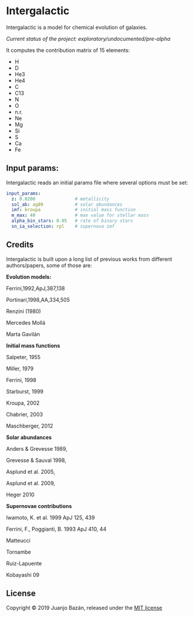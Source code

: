 # Intergalactic

Intergalactic is a model for chemical evolution of galaxies.

_Current status of the project: exploratory/undocumented/pre-alpha_

It computes the contribution matrix of 15 elements:

* H
* D
* He3
* He4
* C
* C13
* N
* O
* n.r.
* Ne
* Mg
* Si
* S
* Ca
* Fe

## Input params:

Intergalactic reads an initial params file where several options must be set:

```yaml
input_params:
  z: 0.0200               # metallicity
  sol_ab: ag89            # solar abundances
  imf: kroupa             # initial mass function
  m_max: 40               # max value for stellar mass
  alpha_bin_stars: 0.05   # rate of binary stars
  sn_ia_selection: rpl    # supernova imf
```

## Credits

Intergalactic is built upon a long list of previous works from different authors/papers, some of those are:

__Evolution models:__

Ferrini,1992,ApJ,387,138

Portinari,1998,AA,334,505

Renzini (1980)

Mercedes Mollá

Marta Gavilán


__Initial mass functions__

Salpeter, 1955

Miller, 1979

Ferrini, 1998

Starburst, 1999

Kroupa, 2002

Chabrier, 2003

Maschberger, 2012


__Solar abundances__

Anders & Grevesse 1989,

Grevesse & Sauval 1998,

Asplund et al. 2005,

Asplund et al. 2009,

Heger 2010


__Supernovae contributions__

Iwamoto, K. et al. 1999 ApJ 125, 439

Ferrini, F., Poggianti, B. 1993 ApJ 410, 44

Matteucci

Tornambe

Ruiz-Lapuente

Kobayashi 09


## License

Copyright © 2019 Juanjo Bazán, released under the [MIT license](MIT-LICENSE.txt)
